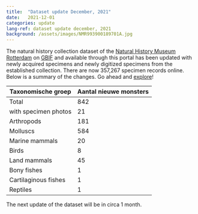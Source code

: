 ```yaml
---
title:  "Dataset update December, 2021"
date:   2021-12-01
categories: update
lang-ref: dataset update december, 2021
background: /assets/images/NMR993900189701A.jpg
---
```


The natural history collection dataset of the [Natural History Museum Rotterdam](https://www.hetnatuurhistorisch.nl/en) on [GBIF](https://www.gbif.org/) and available through this portal has been updated with newly acquired specimens and newly digitized specimens from the established collection. There are now 357,267 specimen records online. Below is a summary of the changes. Go ahead and [explore](https://hp-nhm-rotterdam.gbif-staging.org/data)!

Taxonomische groep | Aantal nieuwe monsters
---------- | ----------  
Total | 842
with specimen photos | 21
Arthropods | 181
Molluscs | 584
Marine mammals | 20
Birds | 8
Land mammals | 45
Bony fishes | 1
Cartilaginous fishes | 1
Reptiles | 1

The next update of the dataset will be in circa 1 month.
